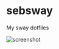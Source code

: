 # sebsway
My sway dotfiles

![screenshot](https://github.com/user-attachments/assets/6d48a4a3-afc3-4681-ba9d-8d744e392fa6)
